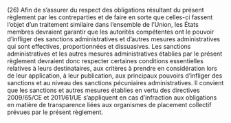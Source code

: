 (26) Afin de s’assurer du respect des obligations résultant du présent règlement par les contreparties et de faire en sorte que celles-ci fassent l’objet d’un traitement similaire dans l’ensemble de l’Union, les États membres devraient garantir que les autorités compétentes ont le pouvoir d’infliger des sanctions administratives et d’autres mesures administratives qui sont effectives, proportionnées et dissuasives. Les sanctions administratives et les autres mesures administratives établies par le présent règlement devraient donc respecter certaines conditions essentielles relatives à leurs destinataires, aux critères à prendre en considération lors de leur application, à leur publication, aux principaux pouvoirs d’infliger des sanctions et au niveau des sanctions pécuniaires administratives. Il convient que les sanctions et autres mesures établies en vertu des directives 2009/65/CE et 2011/61/UE s’appliquent en cas d’infraction aux obligations en matière de transparence liées aux organismes de placement collectif prévues par le présent règlement.